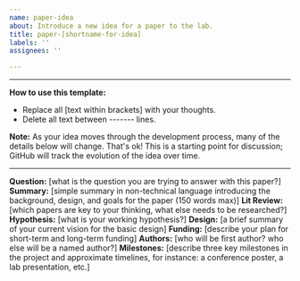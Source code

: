 ```yaml
---
name: paper-idea
about: Introduce a new idea for a paper to the lab.
title: paper-[shortname-for-idea]
labels: ''
assignees: ''

---
```


-------
 **How to use this template:**
- Replace all [text within brackets] with your thoughts.
- Delete all text between ------- lines.

**Note:** As your idea moves through the development process, many of the details below will change.  That's ok!  This is a starting point for discussion; GitHub will track the evolution of the idea over time.

-------

**Question:** [what is the question you are trying to answer with this paper?]
**Summary:** [simple summary in non-technical language introducing the background, design, and goals for the paper (150 words max)]
**Lit Review:** [which papers are key to your thinking, what else needs to be researched?]
**Hypothesis:** [what is your working hypothesis?]
**Design:** [a brief summary of your current vision for the basic design]
**Funding:** [describe your plan for short-term and long-term funding]
**Authors:** [who will be first author? who else will be a named author?]
**Milestones:** [describe three key milestones in the project and approximate timelines, for instance: a conference poster, a lab presentation, etc.]
